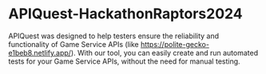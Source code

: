 # APIQuest-HackathonRaptors2024
APIQuest was designed to help testers ensure the reliability and functionality of Game Service APIs (like https://polite-gecko-e1beb8.netlify.app/). With our tool, you can easily create and run automated tests for your Game Service APIs, without the need for manual testing.
